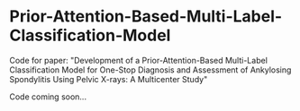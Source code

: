 # Prior-Attention-Based-Multi-Label-Classification-Model
Code for paper: "Development of a Prior-Attention-Based Multi-Label Classification Model for One-Stop Diagnosis and Assessment of Ankylosing Spondylitis Using Pelvic X-rays: A Multicenter Study"

Code coming soon...
